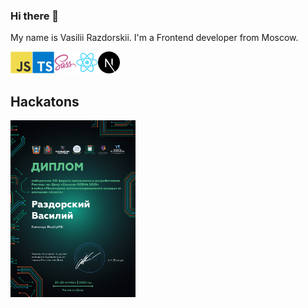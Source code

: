 ### Hi there 👋

My name is Vasilii Razdorskii.
I'm a Frontend developer from Moscow.

<a  target="blank" ><img src="https://github.com/devicons/devicon/blob/master/icons/javascript/javascript-original.svg" height="35"/></a><a  target="blank" ><img src="https://github.com/devicons/devicon/blob/master/icons/typescript/typescript-original.svg" height="35"/></a><a  target="blank" ><img src="https://github.com/devicons/devicon/blob/master/icons/sass/sass-original.svg" height="35"/></a><a  target="blank" ><img src="https://github.com/devicons/devicon/blob/master/icons/react/react-original.svg" height="35"/></a><a  target="blank" ><img src="https://github.com/devicons/devicon/blob/master/icons/nextjs/nextjs-original.svg" height="35"/></a>

## Hackatons

<div align="left">
<p float="left">
  <img src="img/Axenix_Hack_Diploma.jpg" width="200" />
</p>
</div>
